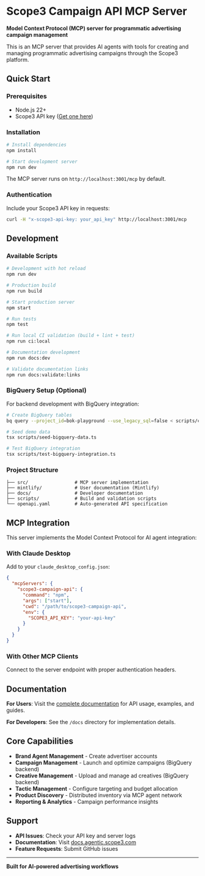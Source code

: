 # Scope3 Campaign API MCP Server

**Model Context Protocol (MCP) server for programmatic advertising campaign management**

This is an MCP server that provides AI agents with tools for creating and managing programmatic advertising campaigns through the Scope3 platform.

## Quick Start

### Prerequisites

- Node.js 22+
- Scope3 API key ([Get one here](https://app.scope3.com/api-keys))

### Installation

```bash
# Install dependencies
npm install

# Start development server
npm run dev
```

The MCP server runs on `http://localhost:3001/mcp` by default.

### Authentication

Include your Scope3 API key in requests:

```bash
curl -H "x-scope3-api-key: your_api_key" http://localhost:3001/mcp
```

## Development

### Available Scripts

```bash
# Development with hot reload
npm run dev

# Production build
npm run build

# Start production server
npm start

# Run tests
npm test

# Run local CI validation (build + lint + test)
npm run ci:local

# Documentation development
npm run docs:dev

# Validate documentation links
npm run docs:validate:links
```

### BigQuery Setup (Optional)

For backend development with BigQuery integration:

```bash
# Create BigQuery tables
bq query --project_id=bok-playground --use_legacy_sql=false < scripts/create-bigquery-tables.sql

# Seed demo data
tsx scripts/seed-bigquery-data.ts

# Test BigQuery integration
tsx scripts/test-bigquery-integration.ts
```

### Project Structure

```
├── src/                 # MCP server implementation
├── mintlify/            # User documentation (Mintlify)
├── docs/                # Developer documentation
├── scripts/             # Build and validation scripts
└── openapi.yaml         # Auto-generated API specification
```

## MCP Integration

This server implements the Model Context Protocol for AI agent integration:

### With Claude Desktop

Add to your `claude_desktop_config.json`:

```json
{
  "mcpServers": {
    "scope3-campaign-api": {
      "command": "npm",
      "args": ["start"],
      "cwd": "/path/to/scope3-campaign-api",
      "env": {
        "SCOPE3_API_KEY": "your-api-key"
      }
    }
  }
}
```

### With Other MCP Clients

Connect to the server endpoint with proper authentication headers.

## Documentation

**For Users**: Visit the [complete documentation](https://docs.agentic.scope3.com) for API usage, examples, and guides.

**For Developers**: See the `/docs` directory for implementation details.

## Core Capabilities

- **Brand Agent Management** - Create advertiser accounts
- **Campaign Management** - Launch and optimize campaigns (BigQuery backend)
- **Creative Management** - Upload and manage ad creatives (BigQuery backend)
- **Tactic Management** - Configure targeting and budget allocation
- **Product Discovery** - Distributed inventory via MCP agent network
- **Reporting & Analytics** - Campaign performance insights

## Support

- **API Issues**: Check your API key and server logs
- **Documentation**: Visit [docs.agentic.scope3.com](https://docs.agentic.scope3.com)
- **Feature Requests**: Submit GitHub issues

---

**Built for AI-powered advertising workflows**
